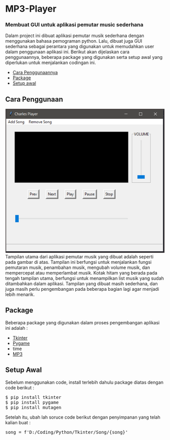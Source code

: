 # MP3-Player
<h3>Membuat GUI untuk aplikasi pemutar music sederhana</h3>

<p>Dalam project ini dibuat aplikasi pemutar musik sederhana dengan menggunakan bahasa pemograman python. Lalu, dibuat juga GUI sederhana sebagai perantara yang digunakan untuk memudahkan user dalam penggunaan aplikasi ini. Berikut akan dijelaskan cara penggunaannya, beberapa package yang digunakan serta setup awal yang diperlukan untuk menjalankan codingan ini.</p>

<ul>
  <li><a href="#cara">Cara Penggunaannya</a></li>
  <li><a href="#package">Package</a></li>
  <li><a href="setup">Setup awal</a></li>
</ul>  

## Cara Penggunaan
<div id="cara"></div>

<img src="https://github.com/charlesLangko1234/MP3-Player/blob/main/Image/GUI1.png" alt="Rangkaian"/>
  Tampilan utama dari aplikasi pemutar musik yang dibuat adalah seperti pada gambar di atas. Tampilan ini berfungsi untuk menjalankan fungsi pemutaran musik, penambahan musik, mengubah volume musik, dan mempercepat atau memperlambat musik. Kotak hitam yang berada pada tengah tampilan utama, berfungsi untuk menampilkan list musik yang sudah ditambahkan dalam aplikasi. Tampilan yang dibuat masih sederhana, dan juga masih perlu pengembangan pada beberapa bagian lagi agar menjadi lebih menarik.
 

## Package
<div id="package"></div>
  Beberapa package yang digunakan dalam proses pengembangan aplikasi ini adalah :
<ul>
  <li><a href="https://docs.python.org/3/library/tkinter.html">Tkinter</a></li>
  <li><a href="https://www.pygame.org/docs/">Pygame</a></li>
  <li><a>time</a></li>
  <li><a href="https://www.delftstack.com/howto/python/python-play-mp3/">MP3</a></li>
</ul>

## Setup Awal
<div id="setup"></div>

Sebelum menggunakan code, install terlebih dahulu package diatas dengan code berikut :
<pre>
$ pip install tkinter
$ pip install pygame
$ pip install mutagen
</pre>

Setelah itu, ubah lah soruce code berikut dengan penyimpanan yang telah kalian buat :
<pre>
song = f'D:/Coding/Python/Tkinter/Song/{song}'
</pre>
